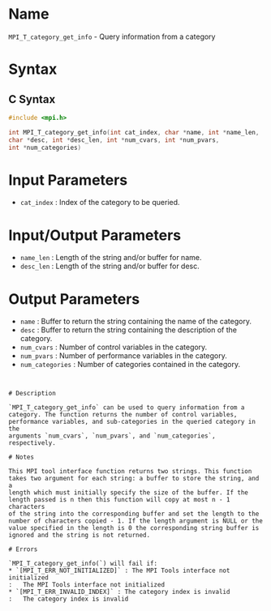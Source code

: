 # Name

`MPI_T_category_get_info` - Query information from a category

# Syntax

## C Syntax

```c
#include <mpi.h>

int MPI_T_category_get_info(int cat_index, char *name, int *name_len,
char *desc, int *desc_len, int *num_cvars, int *num_pvars,
int *num_categories)
```


# Input Parameters

* `cat_index` : Index of the category to be queried.

# Input/Output Parameters

* `name_len` : Length of the string and/or buffer for name.
* `desc_len` : Length of the string and/or buffer for desc.

# Output Parameters

* `name` : Buffer to return the string containing the name of the category.
* `desc` : Buffer to return the string containing the description of the
category.
* `num_cvars` : Number of control variables in the category.
* `num_pvars` : Number of performance variables in the category.
* `num_categories` : Number of categories contained in the category.
```


# Description

`MPI_T_category_get_info` can be used to query information from a
category. The function returns the number of control variables,
performance variables, and sub-categories in the queried category in the
arguments `num_cvars`, `num_pvars`, and `num_categories`, respectively.

# Notes

This MPI tool interface function returns two strings. This function
takes two argument for each string: a buffer to store the string, and a
length which must initially specify the size of the buffer. If the
length passed is n then this function will copy at most n - 1 characters
of the string into the corresponding buffer and set the length to the
number of characters copied - 1. If the length argument is NULL or the
value specified in the length is 0 the corresponding string buffer is
ignored and the string is not returned.

# Errors

`MPI_T_category_get_info(`) will fail if:
* `[MPI_T_ERR_NOT_INITIALIZED]` : The MPI Tools interface not initialized
:   The MPI Tools interface not initialized
* `[MPI_T_ERR_INVALID_INDEX]` : The category index is invalid
:   The category index is invalid
